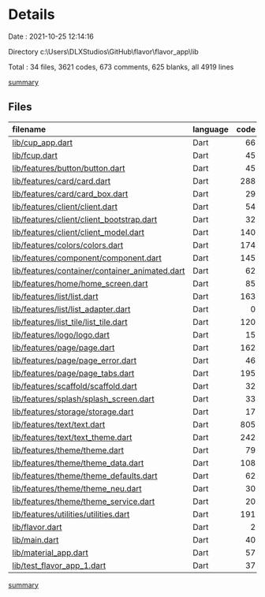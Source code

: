 # Details

Date : 2021-10-25 12:14:16

Directory c:\Users\DLXStudios\GitHub\flavor\flavor_app\lib

Total : 34 files,  3621 codes, 673 comments, 625 blanks, all 4919 lines

[summary](results.md)

## Files
| filename | language | code | comment | blank | total |
| :--- | :--- | ---: | ---: | ---: | ---: |
| [lib/cup_app.dart](/lib/cup_app.dart) | Dart | 66 | 6 | 5 | 77 |
| [lib/fcup.dart](/lib/fcup.dart) | Dart | 45 | 4 | 9 | 58 |
| [lib/features/button/button.dart](/lib/features/button/button.dart) | Dart | 45 | 1 | 16 | 62 |
| [lib/features/card/card.dart](/lib/features/card/card.dart) | Dart | 288 | 50 | 45 | 383 |
| [lib/features/card/card_box.dart](/lib/features/card/card_box.dart) | Dart | 29 | 0 | 5 | 34 |
| [lib/features/client/client.dart](/lib/features/client/client.dart) | Dart | 54 | 24 | 9 | 87 |
| [lib/features/client/client_bootstrap.dart](/lib/features/client/client_bootstrap.dart) | Dart | 32 | 5 | 5 | 42 |
| [lib/features/client/client_model.dart](/lib/features/client/client_model.dart) | Dart | 140 | 4 | 24 | 168 |
| [lib/features/colors/colors.dart](/lib/features/colors/colors.dart) | Dart | 174 | 5 | 10 | 189 |
| [lib/features/component/component.dart](/lib/features/component/component.dart) | Dart | 145 | 19 | 26 | 190 |
| [lib/features/container/container_animated.dart](/lib/features/container/container_animated.dart) | Dart | 62 | 37 | 16 | 115 |
| [lib/features/home/home_screen.dart](/lib/features/home/home_screen.dart) | Dart | 85 | 7 | 6 | 98 |
| [lib/features/list/list.dart](/lib/features/list/list.dart) | Dart | 163 | 7 | 17 | 187 |
| [lib/features/list/list_adapter.dart](/lib/features/list/list_adapter.dart) | Dart | 0 | 0 | 1 | 1 |
| [lib/features/list_tile/list_tile.dart](/lib/features/list_tile/list_tile.dart) | Dart | 120 | 15 | 15 | 150 |
| [lib/features/logo/logo.dart](/lib/features/logo/logo.dart) | Dart | 15 | 1 | 3 | 19 |
| [lib/features/page/page.dart](/lib/features/page/page.dart) | Dart | 162 | 23 | 32 | 217 |
| [lib/features/page/page_error.dart](/lib/features/page/page_error.dart) | Dart | 46 | 0 | 3 | 49 |
| [lib/features/page/page_tabs.dart](/lib/features/page/page_tabs.dart) | Dart | 195 | 5 | 31 | 231 |
| [lib/features/scaffold/scaffold.dart](/lib/features/scaffold/scaffold.dart) | Dart | 32 | 0 | 7 | 39 |
| [lib/features/splash/splash_screen.dart](/lib/features/splash/splash_screen.dart) | Dart | 33 | 0 | 3 | 36 |
| [lib/features/storage/storage.dart](/lib/features/storage/storage.dart) | Dart | 17 | 1 | 7 | 25 |
| [lib/features/text/text.dart](/lib/features/text/text.dart) | Dart | 805 | 75 | 113 | 993 |
| [lib/features/text/text_theme.dart](/lib/features/text/text_theme.dart) | Dart | 242 | 52 | 34 | 328 |
| [lib/features/theme/theme.dart](/lib/features/theme/theme.dart) | Dart | 79 | 25 | 19 | 123 |
| [lib/features/theme/theme_data.dart](/lib/features/theme/theme_data.dart) | Dart | 108 | 10 | 24 | 142 |
| [lib/features/theme/theme_defaults.dart](/lib/features/theme/theme_defaults.dart) | Dart | 62 | 0 | 17 | 79 |
| [lib/features/theme/theme_neu.dart](/lib/features/theme/theme_neu.dart) | Dart | 30 | 0 | 2 | 32 |
| [lib/features/theme/theme_service.dart](/lib/features/theme/theme_service.dart) | Dart | 20 | 0 | 6 | 26 |
| [lib/features/utilities/utilities.dart](/lib/features/utilities/utilities.dart) | Dart | 191 | 280 | 95 | 566 |
| [lib/flavor.dart](/lib/flavor.dart) | Dart | 2 | 0 | 2 | 4 |
| [lib/main.dart](/lib/main.dart) | Dart | 40 | 7 | 10 | 57 |
| [lib/material_app.dart](/lib/material_app.dart) | Dart | 57 | 10 | 7 | 74 |
| [lib/test_flavor_app_1.dart](/lib/test_flavor_app_1.dart) | Dart | 37 | 0 | 1 | 38 |

[summary](results.md)
